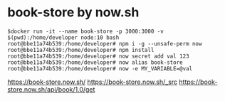 # book-store by now.sh

```
$docker run -it --name book-store -p 3000:3000 -v $(pwd):/home/developer node:10 bash
root@bbe11a74b539:/home/developer# npm i -g --unsafe-perm now
root@bbe11a74b539:/home/developer# npm install
root@bbe11a74b539:/home/developer# now secret add val 123
root@bbe11a74b539:/home/developer# now alias book-store
root@bbe11a74b539:/home/developer# now -e MY_VARIABLE=@val
```
https://book-store.now.sh/
https://book-store.now.sh/_src
https://book-store.now.sh/api/book/1.0/get